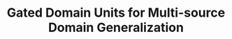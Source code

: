 ---
layout: default
title: "Gated Domain Units for Multi-source Domain Generalization"
authors: Simon Föll*, Alina Dubatovka*, Eugen Ernst†, <ins>Siu Lun Chau</ins>†, Martin Maritsch, Patrik Okanovic, Gudrun Thäter, Joachim M Buhmann, Felix Wortmann,Krikamol Muandet (*,† equal contributions)
venue: Preprint
year: 2023
pdf: https://arxiv.org/pdf/2206.12444.pdf
code: https://github.com/im-ethz/pub-gdu4dg
doi: 
---